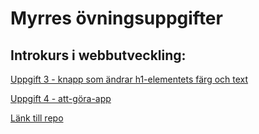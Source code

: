 # Myrres övningsuppgifter
## Introkurs i webbutveckling:
[Uppgift 3 - knapp som ändrar h1-elementets färg och text](https://amyrman.github.io/lsd-introkurs/uppgift-3/)

[Uppgift 4 - att-göra-app](https://amyrman.github.io/lsd-introkurs/uppgift-4/)

[Länk till repo](https://github.com/amyrman/lsd-introkurs)

